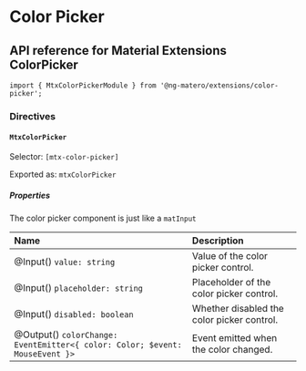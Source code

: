 # Color Picker

## API reference for Material Extensions ColorPicker

`import { MtxColorPickerModule } from '@ng-matero/extensions/color-picker';`

### Directives

#### `MtxColorPicker`

Selector: `[mtx-color-picker]`

Exported as: `mtxColorPicker`

##### Properties

The color picker component is just like a `matInput`

| Name | Description |
| :--- | :--- |
| @Input\(\) `value: string` | Value of the color picker control. |
| @Input\(\) `placeholder: string` | Placeholder of the color picker control. |
| @Input\(\) `disabled: boolean` | Whether disabled the color picker control. |
| @Output\(\) `colorChange: EventEmitter<{ color: Color; $event: MouseEvent }>` | Event emitted when the color changed. |

